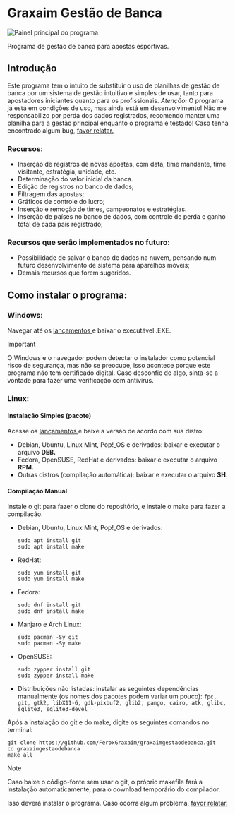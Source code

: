 # Graxaim Gestão de Banca

![Painel principal do programa](https://i.imgur.com/ajjBj5X.png)

Programa de gestão de banca para apostas esportivas.

## Introdução
Este programa tem o intuito de substituir o uso de planilhas de gestão de banca por um sistema de gestão intuitivo e simples de usar, tanto para apostadores iniciantes quanto para os profissionais. 
*Atenção:* O programa já está em condições de uso, mas ainda está em desenvolvimento! Não me responsabilizo por perda dos dados registrados, recomendo manter uma planilha para a gestão principal enquanto o programa é testado! 
Caso tenha encontrado algum bug, <a href="https://github.com/FeroxGraxaim/graxaimgestaodebanca/issues"> favor relatar. </a> 

### Recursos: 
- Inserção de registros de novas apostas, com data, time mandante, time visitante, estratégia, unidade, etc.
- Determinação do valor inicial da banca.
- Edição de registros no banco de dados;
- Filtragem das apostas;
- Gráficos de controle do lucro;
- Inserção e remoção de times, campeonatos e estratégias.
- Inserção de países no banco de dados, com controle de perda e ganho total de cada país registrado;
### Recursos que serão implementados no futuro:
- Possibilidade de salvar o banco de dados na nuvem, pensando num futuro desenvolvimento de sistema para aparelhos móveis;
- Demais recursos que forem sugeridos.

## Como instalar o programa:

### Windows: 

Navegar até os <a href="https://github.com/FeroxGraxaim/graxaimgestaodebanca/releases/latest"> lançamentos </a> e baixar o executável .EXE. 
> [!IMPORTANT]
> O Windows e o navegador podem detectar o instalador como potencial risco de segurança, mas não se preocupe, isso acontece porque este programa não tem certificado digital. Caso desconfie de algo, sinta-se a vontade para fazer uma verificação com antivírus.

### Linux:

#### Instalação Simples (pacote)
Acesse os <a href="https://github.com/FeroxGraxaim/graxaimgestaodebanca/releases/latest"> lançamentos </a> e baixe a versão de acordo com sua distro:
- Debian, Ubuntu, Linux Mint, Pop!_OS e derivados: baixar e executar o arquivo **DEB.**
- Fedora, OpenSUSE, RedHat e derivados: baixar e executar o arquivo **RPM.**
- Outras distros (compilação automática): baixar e executar o arquivo **SH.**
#### Compilação Manual    
Instale o git para fazer o clone do repositório, e instale o make para fazer a compilação.

- Debian, Ubuntu, Linux Mint, Pop!_OS e derivados:
   ```
  sudo apt install git
  sudo apt install make
  ```
- RedHat:
  ```
  sudo yum install git
  sudo yum install make
  ```
- Fedora:
  ```
  sudo dnf install git
  sudo dnf install make
  ```
- Manjaro e Arch Linux:
  ```
  sudo pacman -Sy git
  sudo pacman -Sy make
  ```
- OpenSUSE:
  ```
  sudo zypper install git
  sudo zypper install make
  ```
- Distribuições não listadas: instalar as seguintes dependências manualmente (os nomes dos pacotes podem variar um pouco):
  `fpc, git, gtk2, libX11-6, gdk-pixbuf2, glib2, pango, cairo, atk, glibc, sqlite3, sqlite3-devel`

Após a instalação do git e do make, digite os seguintes comandos no terminal:
```
git clone https://github.com/FeroxGraxaim/graxaimgestaodebanca.git
cd graxaimgestaodebanca
make all
```
> [!NOTE]
> Caso baixe o código-fonte sem usar o git, o próprio makefile fará a instalação automaticamente, para o download temporário do compilador.

  Isso deverá instalar o programa. Caso ocorra algum problema, <a href="https://github.com/FeroxGraxaim/graxaimgestaodebanca/issues"> favor relatar. </a> 
    
